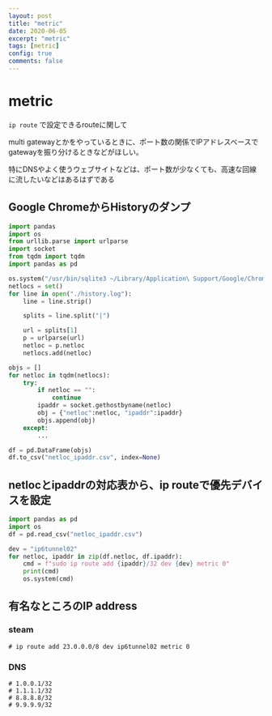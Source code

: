 ```yaml
---
layout: post
title: "metric"
date: 2020-06-05
excerpt: "metric"
tags: [metric]
config: true
comments: false
---
```


# metric

`ip route` で設定できるrouteに関して

multi gatewayとかをやっているときに、ポート数の関係でIPアドレスベースでgatewayを振り分けるときなどがほしい。

特にDNSやよく使うウェブサイトなどは、ポート数が少なくても、高速な回線に流したいなどはあるはずである  


## Google ChromeからHistoryのダンプ  

```python
import pandas
import os
from urllib.parse import urlparse
import socket
from tqdm import tqdm
import pandas as pd

os.system("/usr/bin/sqlite3 ~/Library/Application\ Support/Google/Chrome/Default/History > history.log <<EOF \nselect * from urls;")
netlocs = set()
for line in open("./history.log"):
    line = line.strip()

    splits = line.split("|")

    url = splits[1]
    p = urlparse(url)
    netloc = p.netloc
    netlocs.add(netloc)

objs = []
for netloc in tqdm(netlocs):
    try:
        if netloc == "":
            continue
        ipaddr = socket.gethostbyname(netloc)
        obj = {"netloc":netloc, "ipaddr":ipaddr}
        objs.append(obj)
    except:
        ...

df = pd.DataFrame(objs)
df.to_csv("netloc_ipaddr.csv", index=None)
```

## netlocとipaddrの対応表から、ip routeで優先デバイスを設定  

```python
import pandas as pd
import os
df = pd.read_csv("netloc_ipaddr.csv")

dev = "ip6tunnel02"
for netloc, ipaddr in zip(df.netloc, df.ipaddr):
    cmd = f"sudo ip route add {ipaddr}/32 dev {dev} metric 0"
    print(cmd)
    os.system(cmd)
```

## 有名なところのIP address

### steam

```
# ip route add 23.0.0.0/8 dev ip6tunnel02 metric 0
```

### DNS

```
# 1.0.0.1/32
# 1.1.1.1/32
# 8.8.8.8/32
# 9.9.9.9/32
```
